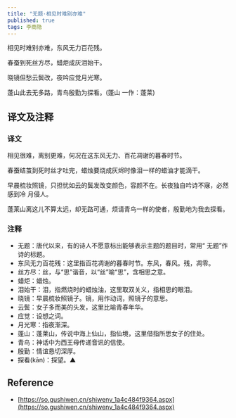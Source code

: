 ```yaml
---
title: "无题·相见时难别亦难"
published: true
tags: 李商隐
---
```


相见时难别亦难，东风无力百花残。

春蚕到死丝方尽，蜡炬成灰泪始干。

晓镜但愁云鬓改，夜吟应觉月光寒。

蓬山此去无多路，青鸟殷勤为探看。(蓬山 一作：蓬莱)

## 译文及注释

### 译文

相见很难，离别更难，何况在这东风无力、百花凋谢的暮春时节。

春蚕结茧到死时丝才吐完，蜡烛要烧成灰烬时像泪一样的蜡油才能滴干。

早晨梳妆照镜，只担忧如云的鬓发改变颜色，容颜不在。长夜独自吟诗不寐，必然感到冷
月侵人。

蓬莱山离这儿不算太远，却无路可通，烦请青鸟一样的使者，殷勤地为我去探看。

### 注释

- 无题：唐代以来，有的诗人不愿意标出能够表示主题的题目时，常用“ 无题”作诗的标题。
- 东风无力百花残：这里指百花凋谢的暮春时节。东风，春风。残，凋零。
- 丝方尽：丝，与“思”谐音，以“丝”喻“思”，含相思之意。
- 蜡炬：蜡烛。
- 泪始干：泪，指燃烧时的蜡烛油，这里取双关义，指相思的眼泪。
- 晓镜：早晨梳妆照镜子。镜，用作动词，照镜子的意思。
- 云鬓：女子多而美的头发，这里比喻青春年华。
- 应觉：设想之词。
- 月光寒：指夜渐深。
- 蓬山：蓬莱山，传说中海上仙山，指仙境，这里借指所思女子的住处。
- 青鸟：神话中为西王母传递音讯的信使。
- 殷勤：情谊恳切深厚。
- 探看(kān)：探望。▲

## Reference

- [https://so.gushiwen.cn/shiwenv_1a4c484f9364.aspx](https://so.gushiwen.cn/shiwenv_1a4c484f9364.aspx)